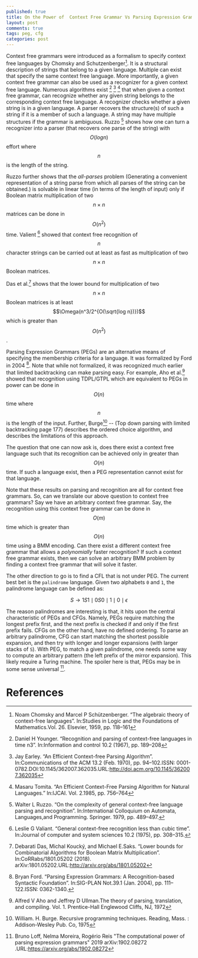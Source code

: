 ```yaml
---
published: true
title: On the Power of  Context Free Grammar Vs Parsing Expression Grammars -- Current Status
layout: post
comments: true
tags: peg, cfg
categories: post
---
```


Context free grammars were introduced as a formalism to specify context free languages by Chomsky and 
Schutzenberger[^chomsky1959the]. It is a structural description of strings
that belong to a given language. Multiple  can exist that specify the same
context free language.  More importantly, a given context free grammar can also be used as a recognizer for a given context free language.
Numerous algorithms exist [^younger1967recognition] [^earley1970an] [^tomita1985an]
that when given a context free grammar, can recognize whether any given string belongs to the corresponding
context free language. A recognizer checks whether a given string is in a given language. A parser recovers
the structure(s) of such a string if it is a member of such a language. A string may have
multiple structures if the grammar is ambiguous. Ruzzo [^ruzzo1979on] shows
how one can turn a recognizer into a parser (that recovers one parse of the string)
with $$O(log n)$$ effort where $$n$$ is the length of the string.

Ruzzo further shows that the *all-parses* problem (Generating
a convenient representation of a string parse from which all parses of the string can be
obtained.) is solvable in linear time (in terms of the length of input) only if Boolean
matrix multiplication of two $$n\times n$$ matrices can be done in $$O(n^2)$$ time.
Valient [^valiant1975general] showed that context free recognition of $$n$$ character strings can be carried
out at least as fast as multiplication of two $$n\times n$$ Boolean matrices.

Das et al.[^das2018lower] shows that the lower bound for multiplication
of two $$n\times n$$ Boolean matrices is at least $$\Omega(n^3/2^{O(\sqrt{log n})})$$ which is
greater than $$O(n^2)$$.

Parsing Expression Grammars (PEGs) are an alternative means of specifying the membership
criteria for a language. It was formalized by Ford in 2004 [^ford2004parsing].
Note that while not formalized, it was recognized much earlier that limited
backtracking can make parsing easy. For example,
Aho et al.[^aho1972] showed that recognition using TDPL/GTPL which are equivalent
to PEGs in power can be done in $$O(n)$$ time where $$n$$ is the length of the input.
Further, Burge[^burge1975] -- (Top down parsing with limited backtracking page 177)
describes the ordered choice algorithm, and describes the limitations of this
approach.

The question that one can now ask is, does there exist a context free language such that its recognition can be
achieved only in greater than $$O(n)$$ time. If such a language exist, then a PEG representation
cannot exist for that language.

Note that these results on parsing and recognition are all for context free grammars. So, can we translate our
above question to context free grammars? Say we have an arbitrary context free grammar. Say, the recognition using this 
context free grammar
can  be done in $$O(m)$$ time which is greater than $$O(n)$$ time using a BMM encoding. Can
there exist a different context free grammar that allows a *polynomially* faster recognition? If such a
context free grammar exists, then we can solve an arbitrary BMM problem by finding a context free grammar that will solve
it faster.

The other direction to go is to find a CFL that is not under PEG. The current best bet is the `palindrome` language.
Given two alphabets `0` and `1`, the palindrome language can be defined as:


$$S\rightarrow 1S1\mid 0S0\mid 1\mid 0 \mid \epsilon$$

The reason palindromes are interesting is that, it hits upon the central characteristic of PEGs and CFGs. Namely,
PEGs require matching the longest prefix first, and the next prefix is checked if and only if the first prefix fails. CFGs
on the other hand, have no defined ordering. To parse an arbitrary palindrome, CFG can start matching the shortest possible
expansion, and then try with longer and longer expansions (with larger stacks of `S`). With PEG, to match a given palindrome,
one needs some way to compute an arbitrary pattern (the left prefix of the mirror expansion). This likely require a Turing
machine. The spoiler here is that, PEGs may be in some sense universal [^loff2019the].

# References

[^aho1972]: Alfred V Aho and Jeffrey D Ullman.The theory of parsing, translation, and compiling. Vol. 1. Prentice-Hall Englewood Cliffs, NJ, 1972

[^burge1975]: William. H. Burge. Recursive programming techniques. Reading, Mass. : Addison-Wesley Pub. Co, 1975

[^chomsky1959the]: Noam Chomsky and Marcel P Schützenberger. “The algebraic theory of context-free languages”. In:Studies in Logic and the Foundations of Mathematics.Vol. 26. Elsevier, 1959, pp. 118–161

[^das2018lower]: Debarati Das, Michal Koucký, and Michael E.Saks. “Lower bounds for Combinatorial Algorithms for Boolean Matrix Multiplication”. In:CoRRabs/1801.05202 (2018). arXiv:1801.05202.URL:<http://arxiv.org/abs/1801.05202>

[^ford2004parsing]: Bryan Ford. “Parsing Expression Grammars: A Recognition-based Syntactic Foundation”. In:SIG-PLAN Not.39.1 (Jan. 2004), pp. 111–122.ISSN: 0362-1340.

[^ruzzo1979on]: Walter L  Ruzzo.  “On  the  complexity  of  general context-free language parsing and recognition”. In:International Colloquium on Automata, Languages,and Programming. Springer. 1979, pp. 489–497.


[^valiant1975general]: Leslie G Valiant. “General context-free recognition less than cubic time”. In:Journal of computer and system sciences 10.2 (1975), pp. 308–315.

[^younger1967recognition]: Daniel  H  Younger.  “Recognition  and  parsing  of context-free languages in time n3”. In:Information and control 10.2 (1967), pp. 189–208


[^earley1970an]: Jay Earley. “An Efficient Context-free Parsing Algorithm”. In:Communications of the ACM 13.2 (Feb. 1970), pp. 94–102.ISSN: 0001-0782.DOI:10.1145/362007.362035.URL:<http://doi.acm.org/10.1145/362007.362035>

[^tomita1985an]: Masaru Tomita. “An Efficient Context-Free Parsing Algorithm for Natural Languages.” In:IJCAI. Vol. 2.1985, pp. 756–764

[^loff2019the]: Bruno Loff, Nelma Moreira, Rogério Reis "The computational power of parsing expression grammars" 2019  	arXiv:1902.08272 .URL:<https://arxiv.org/abs/1902.08272>
